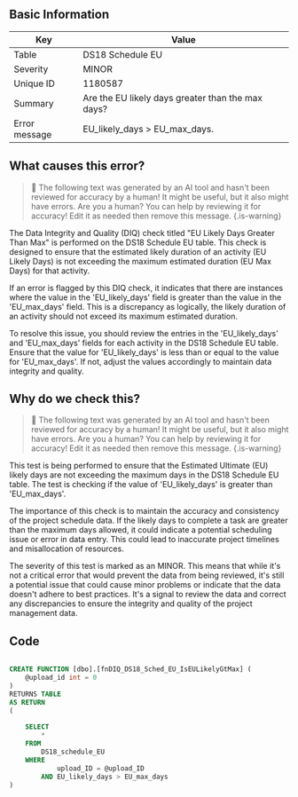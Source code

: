 ## Basic Information
| Key         | Value          |
|-------------|----------------|
| Table       | DS18 Schedule EU |
| Severity    | MINOR |
| Unique ID   | 1180587   |
| Summary     | Are the EU likely days greater than the max days? |
| Error message | EU_likely_days > EU_max_days. |

## What causes this error?

> :robot: The following text was generated by an AI tool and hasn't been reviewed for accuracy by a human! It might be useful, but it also might have errors. Are you a human? You can help by reviewing it for accuracy! Edit it as needed then remove this message.
{.is-warning}

The Data Integrity and Quality (DIQ) check titled "EU Likely Days Greater Than Max" is performed on the DS18 Schedule EU table. This check is designed to ensure that the estimated likely duration of an activity (EU Likely Days) is not exceeding the maximum estimated duration (EU Max Days) for that activity.

If an error is flagged by this DIQ check, it indicates that there are instances where the value in the 'EU_likely_days' field is greater than the value in the 'EU_max_days' field. This is a discrepancy as logically, the likely duration of an activity should not exceed its maximum estimated duration.

To resolve this issue, you should review the entries in the 'EU_likely_days' and 'EU_max_days' fields for each activity in the DS18 Schedule EU table. Ensure that the value for 'EU_likely_days' is less than or equal to the value for 'EU_max_days'. If not, adjust the values accordingly to maintain data integrity and quality.
## Why do we check this?

> :robot: The following text was generated by an AI tool and hasn't been reviewed for accuracy by a human! It might be useful, but it also might have errors. Are you a human? You can help by reviewing it for accuracy! Edit it as needed then remove this message.
{.is-warning}

This test is being performed to ensure that the Estimated Ultimate (EU) likely days are not exceeding the maximum days in the DS18 Schedule EU table. The test is checking if the value of 'EU_likely_days' is greater than 'EU_max_days'. 

The importance of this check is to maintain the accuracy and consistency of the project schedule data. If the likely days to complete a task are greater than the maximum days allowed, it could indicate a potential scheduling issue or error in data entry. This could lead to inaccurate project timelines and misallocation of resources.

The severity of this test is marked as an MINOR. This means that while it's not a critical error that would prevent the data from being reviewed, it's still a potential issue that could cause minor problems or indicate that the data doesn't adhere to best practices. It's a signal to review the data and correct any discrepancies to ensure the integrity and quality of the project management data.
## Code

```sql

CREATE FUNCTION [dbo].[fnDIQ_DS18_Sched_EU_IsEULikelyGtMax] (
	@upload_id int = 0
)
RETURNS TABLE
AS RETURN
(
	
	SELECT 
		*
	FROM 
		DS18_schedule_EU
	WHERE 
			upload_ID = @upload_ID
		AND EU_likely_days > EU_max_days
)
```
